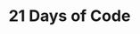 ---
layout:   certificate
title:    "21 Days of Code"
slug:     progate-21daysofcode
category: progate
issuer:   "Progate Indonesia"
---